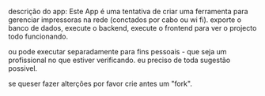 descrição do app:
Este App é uma tentativa de criar uma ferramenta para gerenciar impressoras na rede (conctados por cabo ou wi fi).
exporte o banco de dados,
execute o backend,
execute o frontend para ver o projecto todo funcionando.

ou
pode executar separadamente para fins pessoais - que seja um profissional no que estiver verificando.
eu preciso de toda sugestão possivel.

se queser fazer alterções por favor crie antes um "fork".
